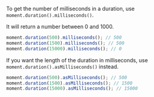 To get the number of milliseconds in a duration, use `moment.duration().milliseconds()`.

It will return a number between 0 and 1000.

```javascript
moment.duration(500).milliseconds(); // 500
moment.duration(1500).milliseconds(); // 500
moment.duration(15000).milliseconds(); // 0
```

If you want the length of the duration in milliseconds, use `moment.duration().asMilliseconds()` instead.

```javascript
moment.duration(500).asMilliseconds(); // 500
moment.duration(1500).asMilliseconds(); // 1500
moment.duration(15000).asMilliseconds(); // 15000
```
